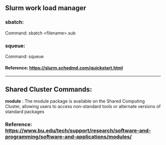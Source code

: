 ## Slurm work load manager
### **sbatch**:
  Command: sbatch \<filename\>.sub
  
### **squeue**:
  Command: squeue

  
  
#### Reference: https://slurm.schedmd.com/quickstart.html

-------------------------------------------

## Shared Cluster Commands:

**module** : The module package is available on the Shared Computing Cluster, allowing users to access non-standard tools or alternate versions of standard packages

### Reference: https://www.bu.edu/tech/support/research/software-and-programming/software-and-applications/modules/